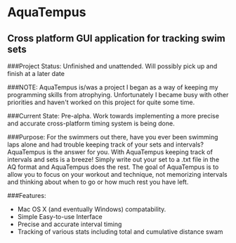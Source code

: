 # AquaTempus
Cross platform GUI application for tracking swim sets
-----------------------------------------------------

###Project Status:
Unfinished and unattended. Will possibly pick up and finish at a later date

###NOTE:
AquaTempus is/was a project I began as a way of keeping my programming skills from atrophying. Unfortunately I became busy with other priorities and haven't worked on this project for quite some time.

###Current State:
Pre-alpha. Work towards implementing a more precise and accurate cross-platform timing system is being done.

###Purpose:
For the swimmers out there, have you ever been swimming laps alone and had trouble keeping track of your sets and intervals? AquaTempus is the answer for you. With AquaTempus keeping track of intervals and sets is a breeze! Simply write out your set to a .txt file in the AQ format and AquaTempus does the rest. The goal of AquaTempus is to allow you to focus on your workout and technique, not memorizing intervals and thinking about when to go or how much rest you have left.

###Features:
- Mac OS X (and eventually Windows) compatability.
- Simple Easy-to-use Interface
- Precise and accurate interval timing
- Tracking of various stats including total and cumulative distance swam
